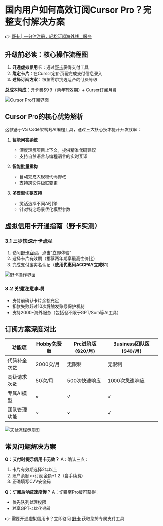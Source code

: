 # 国内用户如何高效订阅Cursor Pro？完整支付解决方案

👉 [野卡 | 一分钟注册，轻松订阅海外线上服务](https://bbtdd.com/yeka)

## 升级前必读：核心操作流程图
1. **开通虚拟信用卡**：通过[野卡](https://bbtdd.com/yeka)获得支付工具
2. **绑定卡片**：在Cursor定价页面完成支付信息录入
3. **选择订阅方案**：根据需求挑选适合的付费等级

**总成本构成**：开卡费$9.9（两年有效期）+ Cursor订阅月费

![Cursor Pro订阅界面](https://bbtdd.com/wp-content/uploads/img/277666706.webp)

## Cursor Pro的核心优势解析
这款基于VS Code架构的AI编程工具，通过三大核心技术提升开发效率：

1. **智能问答系统**
   - 深度理解项目上下文，提供精准代码建议
   - 支持自然语言与编程语言的实时互译

2. **智能批量重构**
   - 自动完成大规模代码修改
   - 支持跨文件级联变更

3. **多模型切换支持**
   - 灵活选择不同AI引擎
   - 针对特定场景优化模型参数

## 虚拟信用卡开通指南（野卡实测）

### 3.1 三步快速开卡流程
1. 访问[野卡官网](https://bbtdd.com/yeka)，点击"立即体验"
2. 选择卡片有效期（推荐两年期享最高性价比）
3. 完成支付宝实名认证（**使用优惠码ACCPAY立减$1**）

![野卡操作界面](https://bbtdd.com/wp-content/uploads/img/751754975.webp)

### 3.2 关键注意事项
- 支付前确认卡片余额充足
- 扣款失败超过10次将触发账号保护机制
- 支持2000+海外服务（包括但不限于GPT/Sora等AI工具）

## 订阅方案深度对比
| 功能项           | Hobby免费版 | Pro进阶版($20/月) | Business团队版($40/月) |
|------------------|-------------|-------------------|------------------------|
| 代码补全次数     | 2000次/月   | 无限制            | 无限制                 |
| 高级请求次数     | 50次/月     | 500次快速响应     | 1000次急速响应         |
| 专属AI模型       | ×           | √                 | √                      |
| 团队管理功能     | ×           | ×                 | √                      |

![支付流程示意图](https://bbtdd.com/wp-content/uploads/img/8435290430360.webp)

## 常见问题解决方案
**Q：支付时提示信用卡无效？**
A：确认三点：
1. 卡片有效期选择2年以上
2. 账户余额>=订阅金额*1.2（含手续费）
3. 正确填写CVV安全码

**Q：订阅后响应速度慢？**
A：切换至Pro版可获得：
- 优先队列处理权限
- 独享GPT-4优化通道

👉 需要开通虚拟信用卡？立即访问 [野卡](https://bbtdd.com/yeka) 获取您的专属支付工具